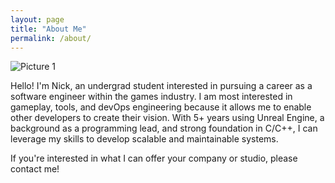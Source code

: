 ```yaml
---
layout: page
title: "About Me"
permalink: /about/
---
```


![Picture 1](/assets/portrait.JPG)

Hello! I'm Nick, an undergrad student interested in pursuing a career as a software engineer within the games industry. I am most interested in gameplay, tools, and devOps engineering because it allows me to enable other developers to create their vision. With 5+ years using Unreal Engine, a background as a programming lead, and strong foundation in C/C++, I can leverage my skills to develop scalable and maintainable systems. 

If you're interested in what I can offer your company or studio, please contact me!
